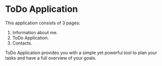 # ToDo Application

This application consists of 3 pages:

1. Information about me.
2. ToDo Application.
3. Contacts.


ToDo Application provides you with a simple yet powerful tool to plan your tasks and have a full overview of your goals.
